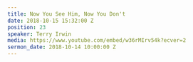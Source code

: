 ```yaml
---
title: Now You See Him, Now You Don't
date: 2018-10-15 15:32:00 Z
position: 23
speaker: Terry Irwin
media: https://www.youtube.com/embed/w36rMIrv54k?ecver=2
sermon_date: 2018-10-14 10:00:00 Z
---
```


